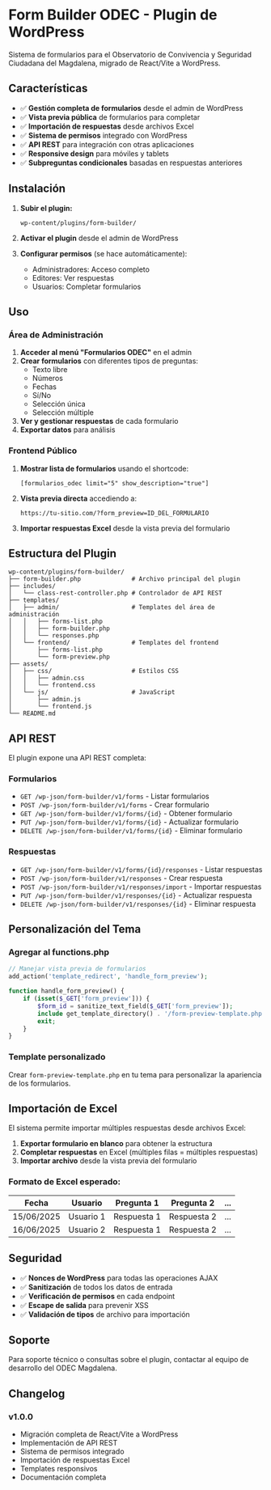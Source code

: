 # Form Builder ODEC - Plugin de WordPress

Sistema de formularios para el Observatorio de Convivencia y Seguridad Ciudadana del Magdalena, migrado de React/Vite a WordPress.

## Características

- ✅ **Gestión completa de formularios** desde el admin de WordPress
- ✅ **Vista previa pública** de formularios para completar
- ✅ **Importación de respuestas** desde archivos Excel
- ✅ **Sistema de permisos** integrado con WordPress
- ✅ **API REST** para integración con otras aplicaciones
- ✅ **Responsive design** para móviles y tablets
- ✅ **Subpreguntas condicionales** basadas en respuestas anteriores

## Instalación

1. **Subir el plugin:**
   ```
   wp-content/plugins/form-builder/
   ```

2. **Activar el plugin** desde el admin de WordPress

3. **Configurar permisos** (se hace automáticamente):
   - Administradores: Acceso completo
   - Editores: Ver respuestas
   - Usuarios: Completar formularios

## Uso

### Área de Administración

1. **Acceder al menú "Formularios ODEC"** en el admin
2. **Crear formularios** con diferentes tipos de preguntas:
   - Texto libre
   - Números
   - Fechas
   - Sí/No
   - Selección única
   - Selección múltiple
3. **Ver y gestionar respuestas** de cada formulario
4. **Exportar datos** para análisis

### Frontend Público

1. **Mostrar lista de formularios** usando el shortcode:
   ```
   [formularios_odec limit="5" show_description="true"]
   ```

2. **Vista previa directa** accediendo a:
   ```
   https://tu-sitio.com/?form_preview=ID_DEL_FORMULARIO
   ```

3. **Importar respuestas Excel** desde la vista previa del formulario

## Estructura del Plugin

```
wp-content/plugins/form-builder/
├── form-builder.php              # Archivo principal del plugin
├── includes/
│   └── class-rest-controller.php # Controlador de API REST
├── templates/
│   ├── admin/                    # Templates del área de administración
│   │   ├── forms-list.php
│   │   ├── form-builder.php
│   │   └── responses.php
│   └── frontend/                 # Templates del frontend
│       ├── forms-list.php
│       └── form-preview.php
├── assets/
│   ├── css/                      # Estilos CSS
│   │   ├── admin.css
│   │   └── frontend.css
│   └── js/                       # JavaScript
│       ├── admin.js
│       └── frontend.js
└── README.md
```

## API REST

El plugin expone una API REST completa:

### Formularios
-  `GET /wp-json/form-builder/v1/forms` - Listar formularios
-  `POST /wp-json/form-builder/v1/forms` - Crear formulario
-  `GET /wp-json/form-builder/v1/forms/{id}` - Obtener formulario
-  `PUT /wp-json/form-builder/v1/forms/{id}` - Actualizar formulario
-  `DELETE /wp-json/form-builder/v1/forms/{id}` - Eliminar formulario

### Respuestas
-  `GET /wp-json/form-builder/v1/forms/{id}/responses` - Listar respuestas
-  `POST /wp-json/form-builder/v1/responses` - Crear respuesta
-  `POST /wp-json/form-builder/v1/responses/import` - Importar respuestas
-  `PUT /wp-json/form-builder/v1/responses/{id}` - Actualizar respuesta
-  `DELETE /wp-json/form-builder/v1/responses/{id}` - Eliminar respuesta

## Personalización del Tema

### Agregar al functions.php

```php
// Manejar vista previa de formularios
add_action('template_redirect', 'handle_form_preview');

function handle_form_preview() {
    if (isset($_GET['form_preview'])) {
        $form_id = sanitize_text_field($_GET['form_preview']);
        include get_template_directory() . '/form-preview-template.php';
        exit;
    }
}
```

### Template personalizado

Crear `form-preview-template.php` en tu tema para personalizar la apariencia de los formularios.

## Importación de Excel

El sistema permite importar múltiples respuestas desde archivos Excel:

1. **Exportar formulario en blanco** para obtener la estructura
2. **Completar respuestas** en Excel (múltiples filas = múltiples respuestas)
3. **Importar archivo** desde la vista previa del formulario

### Formato de Excel esperado:

| Fecha | Usuario | Pregunta 1 | Pregunta 2 | ... |
|-------|---------|------------|------------|-----|
| 15/06/2025 | Usuario 1 | Respuesta 1 | Respuesta 2 | ... |
| 16/06/2025 | Usuario 2 | Respuesta 1 | Respuesta 2 | ... |

## Seguridad

- ✅ **Nonces de WordPress** para todas las operaciones AJAX
- ✅ **Sanitización** de todos los datos de entrada
- ✅ **Verificación de permisos** en cada endpoint
- ✅ **Escape de salida** para prevenir XSS
- ✅ **Validación de tipos** de archivo para importación

## Soporte

Para soporte técnico o consultas sobre el plugin, contactar al equipo de desarrollo del ODEC Magdalena.

## Changelog

### v1.0.0
- Migración completa de React/Vite a WordPress
- Implementación de API REST
- Sistema de permisos integrado
- Importación de respuestas Excel
- Templates responsivos
- Documentación completa